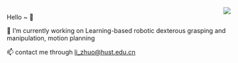 <img align="right" src="https://github-readme-stats.vercel.app/api?username=RIP4KOBE&show_icons=true&icon_color=CE1D2D&text_color=718096&bg_color=ffffff&hide_title=true" />

 Hello ~ 👋
 
 🔭 I’m currently working on Learning-based robotic dexterous grasping and manipulation, motion planning
 
 📫 contact me through li_zhuo@hust.edu.cn
<!--
**RIP4KOBE/RIP4KOBE** is a ✨ _special_ ✨ repository because its `README.md` (this file) appears on your GitHub profile.

Here are some ideas to get you started:

🔭 I’m currently working on Learning-based robotic dexterous grasping and manipulation, motion planning
- 🌱 contact me through li_zhuo@hust.edu.cn
- 👯 I’m looking to collaborate on ...
- 🤔 I’m looking for help with ...
- 💬 Ask me about ...
- 📫 How to reach me: ...
- 😄 Pronouns: ...
- ⚡ Fun fact: ...
-->
